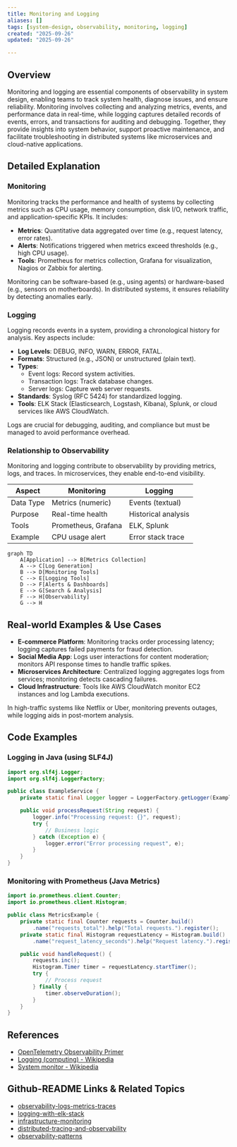 ```yaml
---
title: Monitoring and Logging
aliases: []
tags: [system-design, observability, monitoring, logging]
created: "2025-09-26"
updated: "2025-09-26"

---
```


## Overview

Monitoring and logging are essential components of observability in system design, enabling teams to track system health, diagnose issues, and ensure reliability. Monitoring involves collecting and analyzing metrics, events, and performance data in real-time, while logging captures detailed records of events, errors, and transactions for auditing and debugging. Together, they provide insights into system behavior, support proactive maintenance, and facilitate troubleshooting in distributed systems like microservices and cloud-native applications.

## Detailed Explanation

### Monitoring
Monitoring tracks the performance and health of systems by collecting metrics such as CPU usage, memory consumption, disk I/O, network traffic, and application-specific KPIs. It includes:

- **Metrics**: Quantitative data aggregated over time (e.g., request latency, error rates).
- **Alerts**: Notifications triggered when metrics exceed thresholds (e.g., high CPU usage).
- **Tools**: Prometheus for metrics collection, Grafana for visualization, Nagios or Zabbix for alerting.

Monitoring can be software-based (e.g., using agents) or hardware-based (e.g., sensors on motherboards). In distributed systems, it ensures reliability by detecting anomalies early.

### Logging
Logging records events in a system, providing a chronological history for analysis. Key aspects include:

- **Log Levels**: DEBUG, INFO, WARN, ERROR, FATAL.
- **Formats**: Structured (e.g., JSON) or unstructured (plain text).
- **Types**:
  - Event logs: Record system activities.
  - Transaction logs: Track database changes.
  - Server logs: Capture web server requests.
- **Standards**: Syslog (RFC 5424) for standardized logging.
- **Tools**: ELK Stack (Elasticsearch, Logstash, Kibana), Splunk, or cloud services like AWS CloudWatch.

Logs are crucial for debugging, auditing, and compliance but must be managed to avoid performance overhead.

### Relationship to Observability
Monitoring and logging contribute to observability by providing metrics, logs, and traces. In microservices, they enable end-to-end visibility.

| Aspect | Monitoring | Logging |
|--------|------------|---------|
| Data Type | Metrics (numeric) | Events (textual) |
| Purpose | Real-time health | Historical analysis |
| Tools | Prometheus, Grafana | ELK, Splunk |
| Example | CPU usage alert | Error stack trace |

```mermaid
graph TD
    A[Application] --> B[Metrics Collection]
    A --> C[Log Generation]
    B --> D[Monitoring Tools]
    C --> E[Logging Tools]
    D --> F[Alerts & Dashboards]
    E --> G[Search & Analysis]
    F --> H[Observability]
    G --> H
```

## Real-world Examples & Use Cases

- **E-commerce Platform**: Monitoring tracks order processing latency; logging captures failed payments for fraud detection.
- **Social Media App**: Logs user interactions for content moderation; monitors API response times to handle traffic spikes.
- **Microservices Architecture**: Centralized logging aggregates logs from services; monitoring detects cascading failures.
- **Cloud Infrastructure**: Tools like AWS CloudWatch monitor EC2 instances and log Lambda executions.

In high-traffic systems like Netflix or Uber, monitoring prevents outages, while logging aids in post-mortem analysis.

## Code Examples

### Logging in Java (using SLF4J)
```java
import org.slf4j.Logger;
import org.slf4j.LoggerFactory;

public class ExampleService {
    private static final Logger logger = LoggerFactory.getLogger(ExampleService.class);

    public void processRequest(String request) {
        logger.info("Processing request: {}", request);
        try {
            // Business logic
        } catch (Exception e) {
            logger.error("Error processing request", e);
        }
    }
}
```

### Monitoring with Prometheus (Java Metrics)
```java
import io.prometheus.client.Counter;
import io.prometheus.client.Histogram;

public class MetricsExample {
    private static final Counter requests = Counter.build()
        .name("requests_total").help("Total requests.").register();
    private static final Histogram requestLatency = Histogram.build()
        .name("request_latency_seconds").help("Request latency.").register();

    public void handleRequest() {
        requests.inc();
        Histogram.Timer timer = requestLatency.startTimer();
        try {
            // Process request
        } finally {
            timer.observeDuration();
        }
    }
}
```

## References

- [OpenTelemetry Observability Primer](https://opentelemetry.io/docs/concepts/observability-primer/)
- [Logging (computing) - Wikipedia](https://en.wikipedia.org/wiki/Logging_(computing))
- [System monitor - Wikipedia](https://en.wikipedia.org/wiki/System_monitor)

## Github-README Links & Related Topics

- [observability-logs-metrics-traces](./observability-logs-metrics-traces/)
- [logging-with-elk-stack](./logging-with-elk-stack/)
- [infrastructure-monitoring](./infrastructure-monitoring/)
- [distributed-tracing-and-observability](./distributed-tracing-and-observability/)
- [observability-patterns](./observability-patterns/)